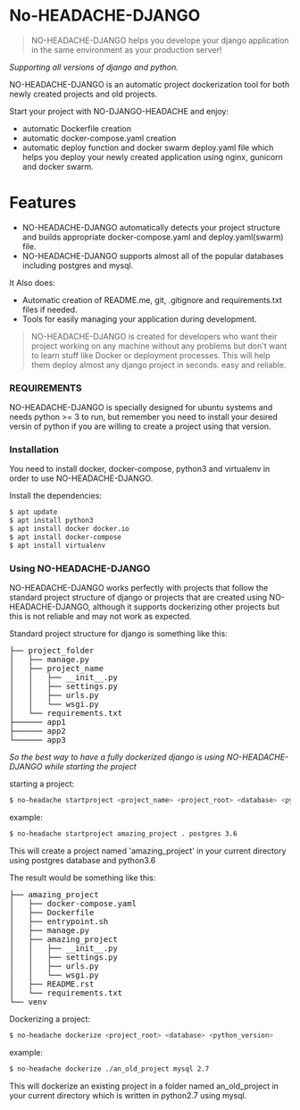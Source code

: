 # No-HEADACHE-DJANGO

> NO-HEADACHE-DJANGO helps you develope your
> django application in the same environment as
> your production server!

*Supporting all versions of django and python.*

NO-HEADACHE-DJANGO is an automatic project dockerization tool for both newly created projects and old projects.

Start your project with NO-DJANGO-HEADACHE and enjoy:
  - automatic Dockerfile creation
  - automatic docker-compose.yaml creation
  - automatic deploy function and docker swarm deploy.yaml file which helps you deploy your newly created application using nginx, gunicorn and docker swarm.

# Features

  - NO-HEADACHE-DJANGO automatically detects your project structure and builds appropriate docker-compose.yaml and deploy.yaml(swarm) file.
  - NO-HEADACHE-DJANGO supports almost all of the popular databases including postgres and mysql.


It Also does:
  - Automatic creation of README.me, git, .gitignore and requirements.txt files if needed. 
  - Tools for easily managing your application during development.


> NO-HEADACHE-DJANGO is created for developers 
> who want their project working on any machine
> without any problems but don't want to learn stuff 
> like Docker or deployment processes.
> This will help them deploy almost any django project 
> in seconds. easy and reliable.


### REQUIREMENTS

NO-HEADACHE-DJANGO is specially designed for ubuntu systems and needs python >= 3 to run, but remember you need to install your desired versin of python if you are willing to create a project using that version.


### Installation

You need to install docker, docker-compose, python3 and virtualenv in order to use NO-HEADACHE-DJANGO.

Install the dependencies:

```sh
$ apt update
$ apt install python3
$ apt install docker docker.io
$ apt install docker-compose
$ apt install virtualenv
```

### Using NO-HEADACHE-DJANGO
NO-HEADACHE-DJANGO works perfectly with projects that follow the standard project structure of django or projects that are created using NO-HEADACHE-DJANGO, although it supports dockerizing other projects but this is not reliable and may not work as expected.

Standard project structure for django is something like this:
<pre>
├── project_folder
│   ├── manage.py
│   ├── project_name
│   │   ├── __init__.py
│   │   ├── settings.py
│   │   ├── urls.py
│   │   └── wsgi.py
│   └── requirements.txt
├────── app1 
├────── app2 
└────── app3 
</pre>

*So the best way to have a fully dockerized django is using NO-HEADACHE-DJANGO while starting the project*

starting a project:
```sh
$ no-headache startproject <project_name> <project_root> <database> <python_versioin>
```
example:
```sh
$ no-headache startproject amazing_project . postgres 3.6
```
This will create a project named 'amazing_project' in your current directory using postgres database and python3.6

The result would be something like this:
<pre>
├── amazing_project
│   ├── docker-compose.yaml
│   ├── Dockerfile
│   ├── entrypoint.sh
│   ├── manage.py
│   ├── amazing_project
│   │   ├── __init__.py
│   │   ├── settings.py
│   │   ├── urls.py
│   │   └── wsgi.py
│   ├── README.rst
│   └── requirements.txt
└── venv
</pre>
Dockerizing a project:
```sh
$ no-headache dockerize <project_root> <database> <python_version>
```
example:
```sh
$ no-headache dockerize ./an_old_project mysql 2.7
```
This will dockerize an existing project in a folder named an_old_project in your current directory which is written in python2.7 using mysql.

